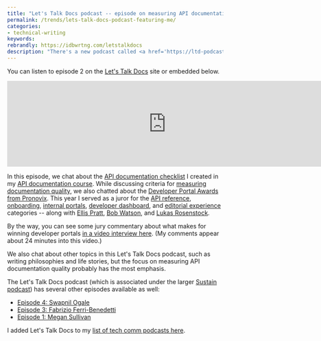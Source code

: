 ```yaml
---
title: "Let's Talk Docs podcast -- episode on measuring API documentation quality"
permalink: /trends/lets-talk-docs-podcast-featuring-me/
categories:
- technical-writing
keywords:
rebrandly: https://idbwrtng.com/letstalkdocs
description: "There's a new podcast called <a href='https://ltd-podcast.sustainoss.org/'>Let's Talk Docs</a>, hosted by Portia Burton and Eric Holscher (co-founder of Write the Docs). They recently interviewed me for episode 2."
---
```


You can listen to episode 2 on the [Let's Talk Docs](https://ltd-podcast.sustainoss.org/2) site or embedded below.

<iframe src="https://player.fireside.fm/v2/qRwsTXeV+-M3Pt_K4?theme=dark" width="740" height="200" frameborder="0" scrolling="no"></iframe>

In this episode, we chat about the [API documentation checklist](/learnapidoc/docapis_quality_checklist.html) I created in my [API documentation course](/learnapidoc/). While discussing criteria for [measuring documentation quality](/learnapidoc/docapis_measuring_impact.html), we also chatted about the [Developer Portal Awards from Pronovix](https://pronovix.com/blog/best-developer-portals-2021). This year I served as a juror for the [API reference](https://pronovix.com/blog/best-developer-portals-2021#apiref), [onboarding](https://pronovix.com/blog/best-developer-portals-2021#onboarding), [internal portals](https://pronovix.com/blog/best-developer-portals-2021#internal), [developer dashboard](https://pronovix.com/blog/best-developer-portals-2021#dashboard), and [editorial experience](https://pronovix.com/blog/best-developer-portals-2021#editorial) categories -- along with [Ellis Pratt](https://twitter.com/ellispratt), [Bob Watson](https://twitter.com/bobwatsonphd), and [Lukas Rosenstock](https://twitter.com/LukasRosenstock).

By the way, you can see some jury commentary about what makes for winning developer portals [in a video interview here](https://pronovix.com/blog/what-goes-award-winning-developer-portal-2021). (My comments appear about 24 minutes into this video.)

We also chat about other topics in this Let's Talk Docs podcast, such as writing philosophies and life stories, but the focus on measuring API documentation quality probably has the most emphasis.

The Let's Talk Docs podcast (which is associated under the larger [Sustain podcast](https://podcast.sustainoss.org/)) has several other episodes available as well:

* [Episode 4: Swapnil Ogale](https://ltd-podcast.sustainoss.org/4)
* [Episode 3: Fabrizio Ferri-Benedetti](https://ltd-podcast.sustainoss.org/3)
* [Episode 1: Megan Sullivan](https://ltd-podcast.sustainoss.org/1)

I added Let's Talk Docs to my [list of tech comm podcasts here](/technical-writing-podcasts/).
